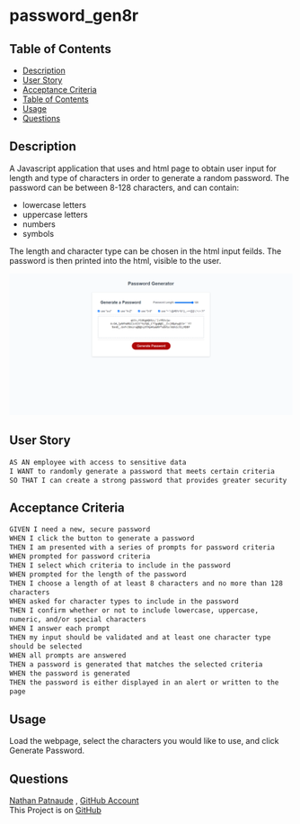 # password_gen8r

  
## Table of Contents
- [Description](#description)
- [User Story](#user-story)
- [Acceptance Criteria](#acceptance-criteria)
- [Table of Contents](#table-of-contents)
- [Usage](#usage)
- [Questions](#questions)

## Description
  
A Javascript application that uses and html page to obtain user input for length and type of characters in order to generate a random password.
The password can be between 8-128 characters, and can contain:

- lowercase letters
- uppercase letters
- numbers
- symbols

The length and character type can be chosen in the html input feilds.
The password is then printed into the html, visible to the user.


![Password Gen8r](./assets/passwordgen8r.png)  

## User Story
  
```
AS AN employee with access to sensitive data
I WANT to randomly generate a password that meets certain criteria
SO THAT I can create a strong password that provides greater security
```
  
## Acceptance Criteria
  
``` 
GIVEN I need a new, secure password
WHEN I click the button to generate a password
THEN I am presented with a series of prompts for password criteria
WHEN prompted for password criteria
THEN I select which criteria to include in the password
WHEN prompted for the length of the password
THEN I choose a length of at least 8 characters and no more than 128 characters
WHEN asked for character types to include in the password
THEN I confirm whether or not to include lowercase, uppercase, numeric, and/or special characters
WHEN I answer each prompt
THEN my input should be validated and at least one character type should be selected
WHEN all prompts are answered
THEN a password is generated that matches the selected criteria
WHEN the password is generated
THEN the password is either displayed in an alert or written to the page
```


  
## Usage 
Load the webpage, select the characters you would like to use, and click Generate Password.

## Questions
[Nathan Patnaude](mailto:Nathanpatnaude@gmail.com) , [GitHub Account](https://github.com/Nathanpatnaude)<br />
This Project is on [GitHub](https://github.com/Nathanpatnaude/password_gen8r)



